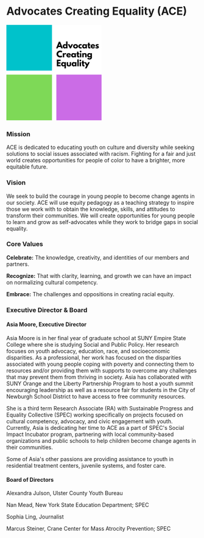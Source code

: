 # Advocates Creating Equality (ACE)

![](<../../.gitbook/assets/Advocates Creating Equality250 (2).png>)

### Mission

ACE is dedicated to educating youth on culture and diversity while seeking solutions to social issues associated with racism. Fighting for a fair and just world creates opportunities for people of color to have a brighter, more equitable future.

### Vision

We seek to build the courage in young people to become change agents in our society. ACE will use equity pedagogy as a teaching strategy to inspire those we work with to obtain the knowledge, skills, and attitudes to transform their communities. We will create opportunities for young people to learn and grow as self-advocates while they work to bridge gaps in social equality.

### Core Values

**Celebrate:** The knowledge, creativity, and identities of our members and partners.

**Recognize:** That with clarity, learning, and growth we can have an impact on normalizing cultural competency.

**Embrace:** The challenges and oppositions in creating racial equity.

### Executive Director & Board

#### Asia Moore, Executive Director

Asia Moore is in her final year of graduate school at SUNY Empire State College where she is studying Social and Public Policy. Her research focuses on youth advocacy, education, race, and socioeconomic disparities. As a professional, her work has focused on the disparities associated with young people coping with poverty and connecting them to resources and/or providing them with supports to overcome any challenges that may prevent them from thriving in society. Asia has collaborated with SUNY Orange and the Liberty Partnership Program to host a youth summit encouraging leadership as well as a resource fair for students in the City of Newburgh School District to have access to free community resources.

She is a third term Research Associate (RA) with Sustainable Progress and Equality Collective (SPEC) working specifically on projects focused on cultural competency, advocacy, and civic engagement with youth. Currently, Asia is dedicating her time to ACE as a part of SPEC's Social Impact Incubator program, partnering with local community-based organizations and public schools to help children become change agents in their communities.

Some of Asia's other passions are providing assistance to youth in residential treatment centers, juvenile systems, and foster care.

#### Board of Directors

Alexandra Julson, Ulster County Youth Bureau

Nan Mead, New York State Education Department; SPEC

Sophia Ling, Journalist

Marcus Steiner, Crane Center for Mass Atrocity Prevention; SPEC

